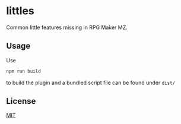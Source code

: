 # littles

Common little features missing in RPG Maker MZ.

## Usage

Use
```bash
npm run build
```

to build the plugin and a bundled script file can be found under `dist/`

## License

[MIT](./LICENSE)
